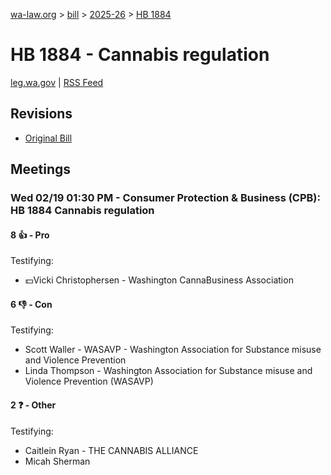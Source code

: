 [wa-law.org](/) > [bill](/bill/) > [2025-26](/bill/2025-26/) > [HB 1884](/bill/2025-26/hb/1884/)

# HB 1884 - Cannabis regulation
[leg.wa.gov](https://app.leg.wa.gov/billsummary?BillNumber=1884&Year=2025&Initiative=false) | [RSS Feed](./rss.xml)

## Revisions
* [Original Bill](1/)

## Meetings
### Wed 02/19 01:30 PM - Consumer Protection & Business (CPB): HB 1884 Cannabis regulation
#### 8 👍 - Pro
Testifying:
* 💵Vicki Christophersen - Washington CannaBusiness Association

#### 6 👎 - Con
Testifying:
* Scott Waller - WASAVP - Washington Association for Substance misuse and Violence Prevention
* Linda Thompson - Washington Association for Substance misuse and Violence Prevention (WASAVP)

#### 2 ❓ - Other
Testifying:
* Caitlein Ryan - THE CANNABIS ALLIANCE
* Micah Sherman
